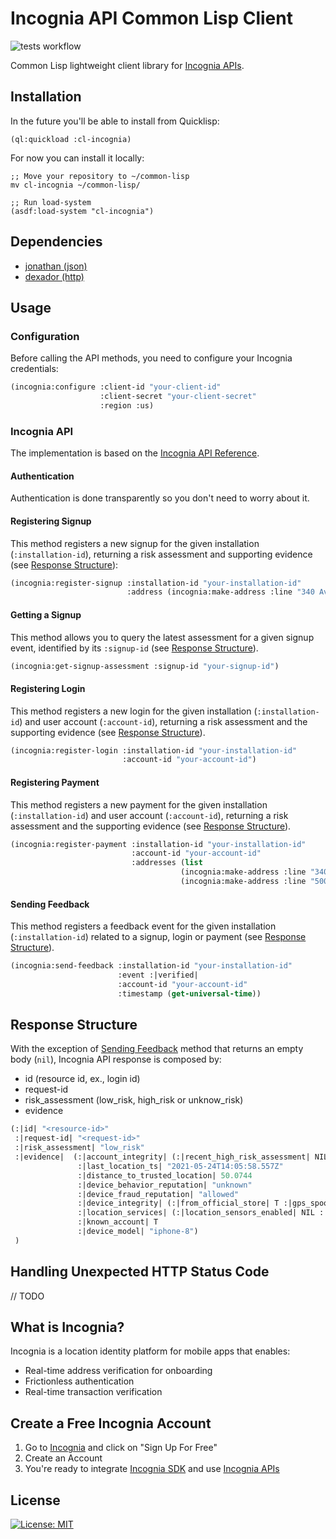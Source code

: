 # Incognia API Common Lisp Client
![tests workflow](https://github.com/alangalvino/incognia-wrapper/workflows/.github/workflows/tests.yml/badge.svg)

Common Lisp lightweight client library for [Incognia APIs](https://dash.incognia.com/api-reference).

## Installation

In the future you'll be able to install from Quicklisp:

```
(ql:quickload :cl-incognia)
```

For now you can install it locally:

```
;; Move your repository to ~/common-lisp
mv cl-incognia ~/common-lisp/

;; Run load-system
(asdf:load-system "cl-incognia")
```

## Dependencies

- [jonathan (json)](https://github.com/Rudolph-Miller/jonathan)
- [dexador (http)](https://github.com/fukamachi/dexador)

## Usage

### Configuration

Before calling the API methods, you need to configure your Incognia credentials:

```lisp
(incognia:configure :client-id "your-client-id"
                    :client-secret "your-client-secret"
                    :region :us)
```

### Incognia API

The implementation is based on the [Incognia API Reference](https://dash.incognia.com/api-reference).

#### Authentication

Authentication is done transparently so you don't need to worry about it.

#### Registering Signup

This method registers a new signup for the given installation (`:installation-id`), returning a risk assessment and supporting evidence (see [Response Structure](#response-structure)):

```lisp
(incognia:register-signup :installation-id "your-installation-id"
                          :address (incognia:make-address :line "340 Avenue, CA")
```

#### Getting a Signup

This method allows you to query the latest assessment for a given signup event, identified by its `:signup-id` (see [Response Structure](#response-structure)). 

```lisp
(incognia:get-signup-assessment :signup-id "your-signup-id")
```

#### Registering Login

This method registers a new login for the given installation (`:installation-id`) and user account (`:account-id`), returning a risk assessment and the supporting evidence (see [Response Structure](#response-structure)).

```lisp
(incognia:register-login :installation-id "your-installation-id"
                         :account-id "your-account-id")
```

#### Registering Payment

This method registers a new payment for the given installation (`:installation-id`) and user account (`:account-id`), returning a risk assessment and the supporting evidence (see [Response Structure](#response-structure)).

```lisp
(incognia:register-payment :installation-id "your-installation-id"
                           :account-id "your-account-id"
                           :addresses (list
                                      (incognia:make-address :line "340 Avenue, CA" :type :|home|)
                                      (incognia:make-address :line "500 Street, CA" :type :|billing|)))
```

#### Sending Feedback

This method registers a feedback event for the given installation (`:installation-id`) related to a signup, login or payment (see [Response Structure](#response-structure)).

```lisp
(incognia:send-feedback :installation-id "your-installation-id"
                        :event :|verified|
                        :account-id "your-account-id"
                        :timestamp (get-universal-time))
```

## Response Structure

With the exception of [Sending Feedback](#sending-feedback) method that returns an empty body (`nil`), Incognia API response is composed by:

- id (resource id, ex., login id)
- request-id
- risk_assessment (low_risk, high_risk or unknow_risk)
- evidence

```lisp
(:|id| "<resource-id>"
 :|request-id| "<request-id>"
 :|risk_assessment| "low_risk"
 :|evidence|  (:|account_integrity| (:|recent_high_risk_assessment| NIL) 
               :|last_location_ts| "2021-05-24T14:05:58.557Z" 
               :|distance_to_trusted_location| 50.0744
               :|device_behavior_reputation| "unknown" 
               :|device_fraud_reputation| "allowed"
               :|device_integrity| (:|from_official_store| T :|gps_spoofing| NIL :|emulator| NIL :|probable_root| NIL)
               :|location_services| (:|location_sensors_enabled| NIL :|location_permission_enabled| NIL)
               :|known_account| T 
               :|device_model| "iphone-8")
 )
```



## Handling Unexpected HTTP Status Code

// TODO

## What is Incognia?

Incognia is a location identity platform for mobile apps that enables:

- Real-time address verification for onboarding
- Frictionless authentication
- Real-time transaction verification

## Create a Free Incognia Account

1. Go to [Incognia](https://www.incognia.com/) and click on "Sign Up For Free"
2. Create an Account
3. You're ready to integrate [Incognia SDK](https://docs.incognia.com/sdk/getting-started) and use [Incognia APIs](https://dash.incognia.com/api-reference)

## License

 [![License: MIT](https://img.shields.io/badge/License-MIT-yellow.svg)](https://opensource.org/licenses/MIT)
